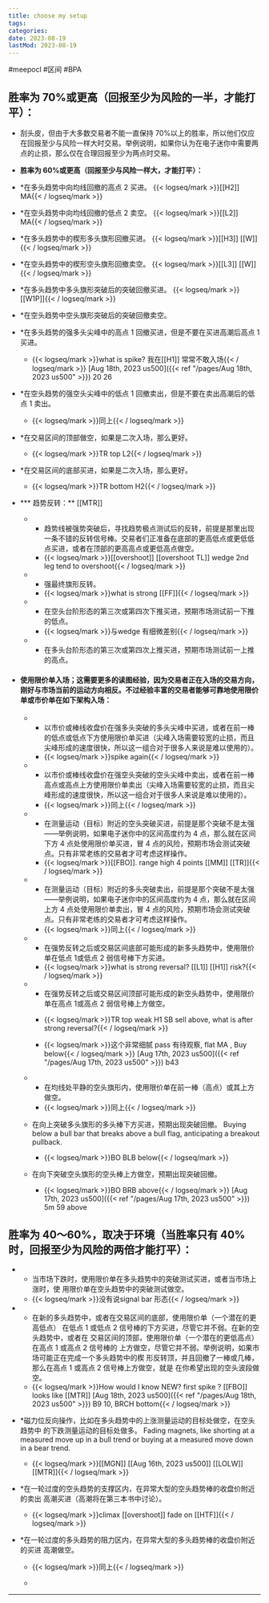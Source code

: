 ```yaml
---
title: choose my setup
tags:
categories:
date: 2023-08-19
lastMod: 2023-08-19
---
```

#meepocl #区间 #BPA



## 胜率为 70%或更高（回报至少为风险的一半，才能打平）：

  + 刮头皮，但由于大多数交易者不能一直保持 70%以上的胜率，所以他们仅应在回报至少与风险一样大时交易。举例说明，如果你认为在电子迷你中需要两点的止损，那么仅在合理回报至少为两点时交易。

  + **胜率为 60%或更高（回报至少与风险一样大，才能打平）：**

  + *在多头趋势中向均线回撤的高点 2 买进。 {{< logseq/mark >}}[[H2]] MA{{< / logseq/mark >}}

  + *在空头趋势中向均线回撤的低点 2 卖空。 {{< logseq/mark >}}[[L2]] MA{{< / logseq/mark >}}

  + *在多头趋势中的楔形多头旗形回撤买进。 {{< logseq/mark >}}[[H3]] [[W]]{{< / logseq/mark >}}

  + *在空头趋势中的楔形空头旗形回撤卖空。 {{< logseq/mark >}}[[L3]] [[W]]{{< / logseq/mark >}}

  + *在多头趋势中多头旗形突破后的突破回撤买进。 {{< logseq/mark >}}[[W1P]]{{< / logseq/mark >}}

  + *在空头趋势中空头旗形突破后的突破回撤卖空。

  + *在多头趋势的强多头尖峰中的高点 1 回撤买进，但是不要在买进高潮后高点 1 买进。

    + {{< logseq/mark >}}what is spike? 我在[[H1]] 常常不敢入场{{< / logseq/mark >}} [Aug 18th, 2023 us500]({{< ref "/pages/Aug 18th, 2023 us500" >}}) 20 26

  + *在空头趋势的强空头尖峰中的低点 1 回撤卖出，但是不要在卖出高潮后的低点 1 卖出。

    + {{< logseq/mark >}}同上{{< / logseq/mark >}}

  + *在交易区间的顶部做空，如果是二次入场，那么更好。

    + {{< logseq/mark >}}TR top L2{{< / logseq/mark >}}

  + *在交易区间的底部买进，如果是二次入场，那么更好。

    + {{< logseq/mark >}}TR bottom H2{{< / logseq/mark >}}

  + *** 趋势反转：** [[MTR]]

    + * 趋势线被强势突破后，寻找趋势极点测试后的反转，前提是那里出现一条不错的反转信号棒。交易者们正准备在底部的更高低点或更低低点买进，或者在顶部的更高高点或更低高点做空。

      + {{< logseq/mark >}}[[overshoot]] [[overshoot TL]]  wedge 2nd leg tend to overshoot{{< / logseq/mark >}}

    + * 强最终旗形反转。

      + {{< logseq/mark >}}what is strong [[FF]]{{< / logseq/mark >}}

    + * 在空头台阶形态的第三次或第四次下推买进，预期市场测试前一下推的低点。

      + {{< logseq/mark >}}与wedge 有细微差别{{< / logseq/mark >}}

    + * 在多头台阶形态的第三次或第四次上推买进，预期市场测试前一上推的高点。

  + #### 使用限价单入场；这需要更多的读图经验，因为交易者正在入场的交易方向，刚好与市场当前的运动方向相反。不过经验丰富的交易者能够可靠地使用限价单或市价单在如下架构入场：

    + * 以市价或棒线收盘价在强多头突破的多头尖峰中买进，或者在前一棒的低点或低点下方使用限价单买进（尖峰入场需要较宽的止损，而且尖峰形成的速度很快，所以这一组合对于很多人来说是难以使用的）。

      + {{< logseq/mark >}}spike again{{< / logseq/mark >}}

    + * 以市价或棒线收盘价在强空头突破的空头尖峰中卖出，或者在前一棒高点或高点上方使用限价单卖出（尖峰入场需要较宽的止损，而且尖峰形成的速度很快，所以这一组合对于很多人来说是难以使用的）。

      + {{< logseq/mark >}}同上{{< / logseq/mark >}}

    + * 在测量运动（目标）附近的空头突破买进，前提是那个突破不是太强——举例说明，如果电子迷你中的区间高度约为 4 点，那么就在区间下方 4 点处使用限价单买进，冒 4 点的风险，预期市场会测试突破点。只有非常老练的交易者才可考虑这样操作。

      + {{< logseq/mark >}}[[FBO]]. range high 4 points [[MM]] [[TR]]{{< / logseq/mark >}}

    + * 在测量运动（目标）附近的多头突破卖出，前提是那个突破不是太强——举例说明，如果电子迷你中的区间高度约为 4 点，那么就在区间上方 4 点处使用限价单卖出，冒 4 点的风险，预期市场会测试突破点。只有非常老练的交易者才可考虑这样操作。

      + {{< logseq/mark >}}同上{{< / logseq/mark >}}

    + * 在强势反转之后或交易区间底部可能形成的新多头趋势中，使用限价单在低点 1或低点 2 弱信号棒下方买进。

      + {{< logseq/mark >}}what is strong reversal? [[L1]] [[H1]] risk?{{< / logseq/mark >}}

    + * 在强势反转之后或交易区间顶部可能形成的新空头趋势中，使用限价单在高点 1或高点 2 弱信号棒上方做空。

      + {{< logseq/mark >}}TR top weak H1 SB sell above, what is after strong reversal?{{< / logseq/mark >}}

      + {{< logseq/mark >}}这个非常细腻 pass 有待观察, flat MA , Buy below{{< / logseq/mark >}}  [Aug 17th, 2023 us500]({{< ref "/pages/Aug 17th, 2023 us500" >}}) b43

    + * 在均线处平静的空头旗形内，使用限价单在前一棒（高点）或其上方做空。

      + {{< logseq/mark >}}同上{{< / logseq/mark >}}

    + 在向上突破多头旗形的多头棒下方买进，预期出现突破回撤。
Buying below a bull bar that breaks above a bull flag, anticipating a breakout pullback.

      + {{< logseq/mark >}}BO BLB below{{< / logseq/mark >}}

    + 在向下突破空头旗形的空头棒上方做空，预期出现突破回撤。

      + {{< logseq/mark >}}BO BRB above{{< / logseq/mark >}} [Aug 17th, 2023 us500]({{< ref "/pages/Aug 17th, 2023 us500" >}}) 5m 59 above

## 胜率为 40～60%，取决于环境（当胜率只有 40%时，回报至少为风险的两倍才能打平）：

  + * 当市场下跌时，使用限价单在多头趋势中的突破测试买进，或者当市场上涨时，使
用限价单在空头趋势中的突破测试做空。

    + {{< logseq/mark >}}没有说signal bar 形态{{< / logseq/mark >}}

  + * 在新的多头趋势中，或者在交易区间的底部，使用限价单（一个潜在的更高低点）
在低点 1 或低点 2 信号棒的下方买进，尽管它并不弱。在新的空头趋势中，或者在
交易区间的顶部，使用限价单（一个潜在的更低高点）在高点 1 或高点 2 信号棒的
上方做空，尽管它并不弱。举例说明，如果市场可能正在完成一个多头趋势中的楔
形反转顶，并且回撤了一棒或几棒，那么在高点 1 或高点 2 信号棒上方做空，就是
在你希望出现的空头波段做空。

    + {{< logseq/mark >}}How would I know NEW? first spike ? [[FBO]] looks like [[MTR]] [Aug 18th, 2023 us500]({{< ref "/pages/Aug 18th, 2023 us500" >}}) B9 10, BRCH bottom{{< / logseq/mark >}}

  + *磁力位反向操作，比如在多头趋势中的上涨测量运动的目标处做空，在空头趋势中
的下跌测量运动的目标处做多。
Fading magnets, like shorting at a measured move up in a bull
trend or buying at a measured move down in a bear trend.

    + {{< logseq/mark >}}[[MGN]] [[Aug 16th, 2023 us500]] [[LOLW]] [[MTR]]{{< / logseq/mark >}}

  + *在一轮过度的空头趋势的支撑区内，在异常大型的空头趋势棒的收盘价附近的卖出
高潮买进（高潮将在第三本书中讨论）。

    + {{< logseq/mark >}}climax [[overshoot]] fade on [[HTF]]{{< / logseq/mark >}}

  + *在一轮过度的多头趋势的阻力区内，在异常大型的多头趋势棒的收盘价附近的买进
高潮做空。

    + {{< logseq/mark >}}同上{{< / logseq/mark >}}

    + 

---




